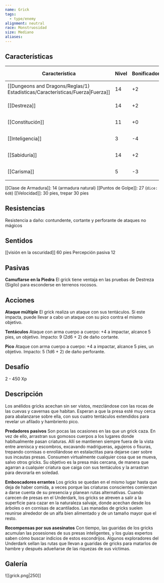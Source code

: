 ```yaml
---
name: Grick
tags:
  - type/enemy
alignment: neutral
race: Monstruosidad
size: Mediano
aliases:
---
```


## Características

| Característica                                                                 | Nivel | Bonificador | Lanzar dado      |
| ------------------------------------------------------------------------------ | ----- | ----------- | ---------------- |
| [[Dungeons and Dragons/Reglas/1) Estadisticas/Características/Fuerza\|Fuerza]] | 14    | +2          | `dice: 1d20 + 0` |
| [[Destreza]]                                                                   | 14    | +2          | `dice: 1d20 + 0` |
| [[Constitución]]                                                               | 11    | +0          | `dice: 1d20 + 0` |
| [[Inteligencia]]                                                               | 3     | -4          | `dice: 1d20 + 0` |
| [[Sabiduría]]                                                                  | 14    | +2          | `dice: 1d20 + 0` |
| [[Carisma]]                                                                    | 5     | -3          | `dice: 1d20 + 0` |

[[Clase de Armadura]]: 14 (armadura natural)
[[Puntos de Golpe]]: 27 (`dice: 6d8`)
[[Velocidad]]: 30 pies, trepar 30 pies

## Resistencias

Resistencia a daño: contundente, cortante y perforante de ataques no mágicos

## Sentidos

[[visión en la oscuridad]] 60 pies
Percepción pasiva 12

## Pasivas

**Camuflarse en la Piedra**
El grick tiene ventaja en las pruebas de Destreza (Sigilo) para esconderse en terrenos rocosos.

## Acciones

**Ataque múltiple**
El grick realiza un ataque con sus tentáculos. Si este impacta, puede llevar a cabo un ataque con su pico contra el mismo objetivo.

**Tentáculos**
Ataque con arma cuerpo a cuerpo: +4 a impactar, alcance 5 pies, un objetivo. Impacto: 9 (2d6 + 2) de daño cortante.

**Pico**
Ataque con arma cuerpo a cuerpo: +4 a impactar, alcance 5 pies, un objetivo. Impacto: 5 (1d6 + 2) de daño perforante.

## Desafío

2 - 450 Xp

## Descripción

Los anélidos gricks acechan sin ser vistos, mezclándose con las rocas de las cuevas y cavernas que habitan. Esperan a que la presa esté muy cerca para abalanzarse sobre ella, con sus cuatro tentáculos extendidos para revelar un afilado y hambriento pico.

**Predadores pasivos**
Son pocas las ocasiones en las que un grick caza. En vez de ello, arrastran sus gomosos cuerpos a los lugares donde habitualmente pasan criaturas. Allí se mantienen siempre fuera de la vista entre arenisca y escombros, excavando madrigueras, agujeros o fisuras, trepando cornisas o enrollándose en estalactitas para dejarse caer sobre sus incautas presas. Consumen virtualmente cualquier cosa que se mueva, salvo otros gricks. Su objetivo es la presa más cercana, de manera que agarran a cualquier criatura que caiga con sus tentáculos y la arrastran para devorarla en soledad.

**Emboscadores errantes**
Los gricks se quedan en el mismo lugar hasta que deja de haber comida, a veces porque las criaturas conscientes comienzan a darse cuenta de su presencia y planean rutas alternativas. Cuando carecen de presas en el Underdark, los gricks se atreven a salir a la superficie para cazar en la naturaleza salvaje, donde acechan desde los árboles o en cornisas de acantilados. Las manadas de gricks suelen reunirse alrededor de un alfa bien alimentado y de un tamaño mayor que el resto.

**Recompensas por sus asesinatos**
Con tiempo, las guaridas de los gricks acumulan las posesiones de sus presas inteligentes, y los guías expertos saben cómo buscar indicios de estos escondrijos.
Algunos exploradores del Underdark sellan las rutas que llevan a guaridas de gricks para matarlos de hambre y después adueñarse de las riquezas de sus víctimas.

## Galería

![[grick.png|250]]
